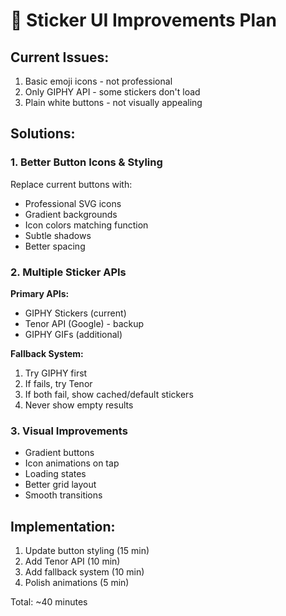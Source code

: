# 🎨 Sticker UI Improvements Plan

## Current Issues:
1. Basic emoji icons - not professional
2. Only GIPHY API - some stickers don't load
3. Plain white buttons - not visually appealing

## Solutions:

### 1. Better Button Icons & Styling
Replace current buttons with:
- Professional SVG icons
- Gradient backgrounds
- Icon colors matching function
- Subtle shadows
- Better spacing

### 2. Multiple Sticker APIs

**Primary APIs:**
- GIPHY Stickers (current)
- Tenor API (Google) - backup
- GIPHY GIFs (additional)

**Fallback System:**
1. Try GIPHY first
2. If fails, try Tenor
3. If both fail, show cached/default stickers
4. Never show empty results

### 3. Visual Improvements
- Gradient buttons
- Icon animations on tap
- Loading states
- Better grid layout
- Smooth transitions

## Implementation:
1. Update button styling (15 min)
2. Add Tenor API (10 min)
3. Add fallback system (10 min)
4. Polish animations (5 min)

Total: ~40 minutes
